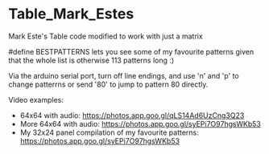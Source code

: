 # Table_Mark_Estes
Mark Este's Table code modified to work with just a matrix

#define BESTPATTERNS lets you see some of my favourite patterns given that the whole list is
otherwise 113 patterns long :)

Via the arduino serial port, turn off line endings, and use 'n' and 'p' to change patterrns 
or send '80' to jump to pattern 80 directly.

Video examples:
* 64x64 with audio: https://photos.app.goo.gl/qLS14Ad6UzCng3Q23
* More 64x64 with audio: https://photos.app.goo.gl/syEPi7O97hgsWKb53
* My 32x24 panel compilation of my favourite patterns: https://photos.app.goo.gl/syEPi7O97hgsWKb53

